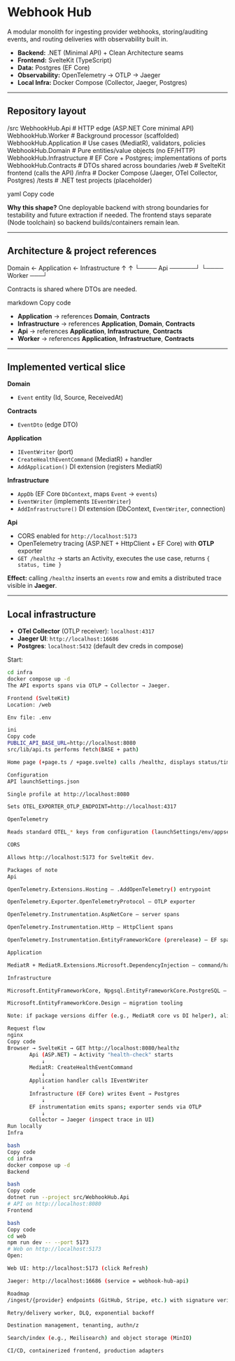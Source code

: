 # Webhook Hub

A modular monolith for ingesting provider webhooks, storing/auditing events, and routing deliveries with observability built in.

- **Backend:** .NET (Minimal API) + Clean Architecture seams  
- **Frontend:** SvelteKit (TypeScript)  
- **Data:** Postgres (EF Core)  
- **Observability:** OpenTelemetry → OTLP → Jaeger  
- **Local Infra:** Docker Compose (Collector, Jaeger, Postgres)

---

## Repository layout

/src
WebhookHub.Api # HTTP edge (ASP.NET Core minimal API)
WebhookHub.Worker # Background processor (scaffolded)
WebhookHub.Application # Use cases (MediatR), validators, policies
WebhookHub.Domain # Pure entities/value objects (no EF/HTTP)
WebhookHub.Infrastructure # EF Core + Postgres; implementations of ports
WebhookHub.Contracts # DTOs shared across boundaries
/web # SvelteKit frontend (calls the API)
/infra # Docker Compose (Jaeger, OTel Collector, Postgres)
/tests # .NET test projects (placeholder)

yaml
Copy code

**Why this shape?** One deployable backend with strong boundaries for testability and future extraction if needed. The frontend stays separate (Node toolchain) so backend builds/containers remain lean.

---

## Architecture & project references

Domain ← Application ← Infrastructure
↑ ↑
└──── Api ──────┘
└──── Worker ───┘

Contracts is shared where DTOs are needed.

markdown
Copy code

- **Application** → references **Domain**, **Contracts**  
- **Infrastructure** → references **Application**, **Domain**, **Contracts**  
- **Api** → references **Application**, **Infrastructure**, **Contracts**  
- **Worker** → references **Application**, **Infrastructure**, **Contracts**

---

## Implemented vertical slice

**Domain**
- `Event` entity (Id, Source, ReceivedAt)

**Contracts**
- `EventDto` (edge DTO)

**Application**
- `IEventWriter` (port)
- `CreateHealthEventCommand` (MediatR) + handler
- `AddApplication()` DI extension (registers MediatR)

**Infrastructure**
- `AppDb` (EF Core `DbContext`, maps `Event` → `events`)
- `EventWriter` (implements `IEventWriter`)
- `AddInfrastructure()` DI extension (DbContext, `EventWriter`, connection)

**Api**
- CORS enabled for `http://localhost:5173`
- OpenTelemetry tracing (ASP.NET + HttpClient + EF Core) with **OTLP** exporter
- `GET /healthz` → starts an Activity, executes the use case, returns `{ status, time }`

**Effect:** calling `/healthz` inserts an `events` row and emits a distributed trace visible in **Jaeger**.

---

## Local infrastructure

- **OTel Collector** (OTLP receiver): `localhost:4317`  
- **Jaeger UI**: `http://localhost:16686`  
- **Postgres**: `localhost:5432` (default dev creds in compose)

Start:
```bash
cd infra
docker compose up -d
The API exports spans via OTLP → Collector → Jaeger.

Frontend (SvelteKit)
Location: /web

Env file: .env

ini
Copy code
PUBLIC_API_BASE_URL=http://localhost:8080
src/lib/api.ts performs fetch(BASE + path)

Home page (+page.ts / +page.svelte) calls /healthz, displays status/time, includes a Refresh button and a link to Jaeger.

Configuration
API launchSettings.json

Single profile at http://localhost:8080

Sets OTEL_EXPORTER_OTLP_ENDPOINT=http://localhost:4317

OpenTelemetry

Reads standard OTEL_* keys from configuration (launchSettings/env/appsettings), so no per-run shell variables are required.

CORS

Allows http://localhost:5173 for SvelteKit dev.

Packages of note
Api

OpenTelemetry.Extensions.Hosting – .AddOpenTelemetry() entrypoint

OpenTelemetry.Exporter.OpenTelemetryProtocol – OTLP exporter

OpenTelemetry.Instrumentation.AspNetCore – server spans

OpenTelemetry.Instrumentation.Http – HttpClient spans

OpenTelemetry.Instrumentation.EntityFrameworkCore (prerelease) – EF spans

Application

MediatR + MediatR.Extensions.Microsoft.DependencyInjection – command/handler pipeline

Infrastructure

Microsoft.EntityFrameworkCore, Npgsql.EntityFrameworkCore.PostgreSQL – EF Core + Postgres

Microsoft.EntityFrameworkCore.Design – migration tooling

Note: if package versions differ (e.g., MediatR core vs DI helper), align major versions to remove warnings.

Request flow
nginx
Copy code
Browser → SvelteKit → GET http://localhost:8080/healthz
       Api (ASP.NET) → Activity "health-check" starts
           ↓
       MediatR: CreateHealthEventCommand
           ↓
       Application handler calls IEventWriter
           ↓
       Infrastructure (EF Core) writes Event → Postgres
           ↓
       EF instrumentation emits spans; exporter sends via OTLP
           ↓
       Collector → Jaeger (inspect trace in UI)
Run locally
Infra

bash
Copy code
cd infra
docker compose up -d
Backend

bash
Copy code
dotnet run --project src/WebhookHub.Api
# API on http://localhost:8080
Frontend

bash
Copy code
cd web
npm run dev -- --port 5173
# Web on http://localhost:5173
Open:

Web UI: http://localhost:5173 (click Refresh)

Jaeger: http://localhost:16686 (service = webhook-hub-api)

Roadmap
/ingest/{provider} endpoints (GitHub, Stripe, etc.) with signature verification

Retry/delivery worker, DLQ, exponential backoff

Destination management, tenanting, authn/z

Search/index (e.g., Meilisearch) and object storage (MinIO)

CI/CD, containerized frontend, production adapters